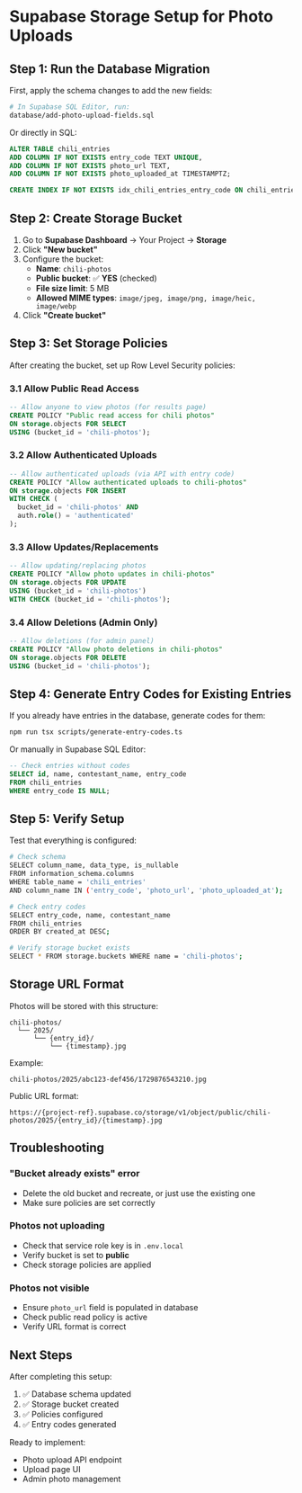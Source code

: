 # Supabase Storage Setup for Photo Uploads

## Step 1: Run the Database Migration

First, apply the schema changes to add the new fields:

```bash
# In Supabase SQL Editor, run:
database/add-photo-upload-fields.sql
```

Or directly in SQL:
```sql
ALTER TABLE chili_entries
ADD COLUMN IF NOT EXISTS entry_code TEXT UNIQUE,
ADD COLUMN IF NOT EXISTS photo_url TEXT,
ADD COLUMN IF NOT EXISTS photo_uploaded_at TIMESTAMPTZ;

CREATE INDEX IF NOT EXISTS idx_chili_entries_entry_code ON chili_entries(entry_code);
```

## Step 2: Create Storage Bucket

1. Go to **Supabase Dashboard** → Your Project → **Storage**
2. Click **"New bucket"**
3. Configure the bucket:
   - **Name**: `chili-photos`
   - **Public bucket**: ✅ **YES** (checked)
   - **File size limit**: 5 MB
   - **Allowed MIME types**: `image/jpeg, image/png, image/heic, image/webp`
4. Click **"Create bucket"**

## Step 3: Set Storage Policies

After creating the bucket, set up Row Level Security policies:

### 3.1 Allow Public Read Access

```sql
-- Allow anyone to view photos (for results page)
CREATE POLICY "Public read access for chili photos"
ON storage.objects FOR SELECT
USING (bucket_id = 'chili-photos');
```

### 3.2 Allow Authenticated Uploads

```sql
-- Allow authenticated uploads (via API with entry code)
CREATE POLICY "Allow authenticated uploads to chili-photos"
ON storage.objects FOR INSERT
WITH CHECK (
  bucket_id = 'chili-photos' AND
  auth.role() = 'authenticated'
);
```

### 3.3 Allow Updates/Replacements

```sql
-- Allow updating/replacing photos
CREATE POLICY "Allow photo updates in chili-photos"
ON storage.objects FOR UPDATE
USING (bucket_id = 'chili-photos')
WITH CHECK (bucket_id = 'chili-photos');
```

### 3.4 Allow Deletions (Admin Only)

```sql
-- Allow deletions (for admin panel)
CREATE POLICY "Allow photo deletions in chili-photos"
ON storage.objects FOR DELETE
USING (bucket_id = 'chili-photos');
```

## Step 4: Generate Entry Codes for Existing Entries

If you already have entries in the database, generate codes for them:

```bash
npm run tsx scripts/generate-entry-codes.ts
```

Or manually in Supabase SQL Editor:
```sql
-- Check entries without codes
SELECT id, name, contestant_name, entry_code
FROM chili_entries
WHERE entry_code IS NULL;
```

## Step 5: Verify Setup

Test that everything is configured:

```bash
# Check schema
SELECT column_name, data_type, is_nullable
FROM information_schema.columns
WHERE table_name = 'chili_entries'
AND column_name IN ('entry_code', 'photo_url', 'photo_uploaded_at');

# Check entry codes
SELECT entry_code, name, contestant_name
FROM chili_entries
ORDER BY created_at DESC;

# Verify storage bucket exists
SELECT * FROM storage.buckets WHERE name = 'chili-photos';
```

## Storage URL Format

Photos will be stored with this structure:
```
chili-photos/
  └── 2025/
      └── {entry_id}/
          └── {timestamp}.jpg
```

Example:
```
chili-photos/2025/abc123-def456/1729876543210.jpg
```

Public URL format:
```
https://{project-ref}.supabase.co/storage/v1/object/public/chili-photos/2025/{entry_id}/{timestamp}.jpg
```

## Troubleshooting

### "Bucket already exists" error
- Delete the old bucket and recreate, or just use the existing one
- Make sure policies are set correctly

### Photos not uploading
- Check that service role key is in `.env.local`
- Verify bucket is set to **public**
- Check storage policies are applied

### Photos not visible
- Ensure `photo_url` field is populated in database
- Check public read policy is active
- Verify URL format is correct

## Next Steps

After completing this setup:
1. ✅ Database schema updated
2. ✅ Storage bucket created
3. ✅ Policies configured
4. ✅ Entry codes generated

Ready to implement:
- Photo upload API endpoint
- Upload page UI
- Admin photo management
